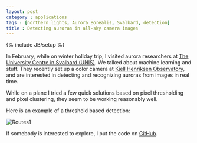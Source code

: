```yaml
---
layout: post
category : applications
tags : [northern lights, Aurora Borealis, Svalbard, detection]
title : Detecting auroras in all-sky camera images
---
```

{% include JB/setup %}

In February, while on winter holiday trip, I visited aurora researchers at [The University Centre in Svalbard (UNIS)](http://www.unis.no/). We talked about machine learning and stuff. They recently set up a color camera at [Kjell Henriksen Observatory](http://kho.unis.no/), and are interested in detecting and recognizing auroras from images in real time. 

While on a plane I tried a few quick solutions based on pixel thresholding and pixel clustering, they seem to be working reasonably well. 

Here is an example of a threshold based detection:

![Routes1](http://zliobaite.github.io/assets/ex1_aurora_detection.png)

If somebody is interested to explore, I put the code on [GitHub](https://github.com/zliobaite/Aurora-detection).